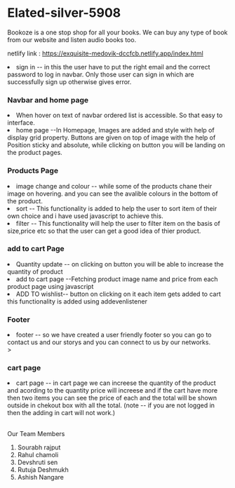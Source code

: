 # Elated-silver-5908
Bookoze is a one stop shop for all your books. We can buy any type of book from our website and listen audio books too.


netlify link : https://exquisite-medovik-dccfcb.netlify.app/index.html

<li>sign in -- in this the user have to put the right email and the correct password to log in navbar. Only those user can sign in which are successfully sign up otherwise gives error.</li>

<h3>Navbar and home page</h3>

<li>When hover on text of navbar ordered list is accessible. So that easy to interface.</li>
<li>home page --In Homepage, Images are added and style with help of display grid property. Buttons are given on top of image with the help of Position sticky and absolute, while clicking on button you will be landing on the product pages.
</li>

<h3>Products Page</h3>
<li>image change and colour -- while some of the products chane their image on hovering. and you can see the avalible colours in the bottom of the product.</li>
<li>sort -- This functionality is added to help the user to sort item of their own choice and i have used javascript to achieve this.</li>
<li>filter -- This functionality will help the user to filter item on the basis of size,price etc so that the user can get a good idea of thier product.</li>

<h3>add to cart Page</h3>
<li>Quantity update -- on clicking on button you will be able to increase the quantity of product</li>
<li>add to cart page --Fetching product image name and price from each product page using javascript</li>
<li>ADD TO wishlist-- button on clicking on it each item gets added to cart this functionality is added using addevenlistener</li>

<h3>Footer</h3>
<li>footer -- so we have created a user friendly footer so you can go to contact us and our storys and you can connect to us by our networks.</li>
>
<h3>cart page</h3>
<li>cart page -- in cart page we can increese the quantity of the product and acording to the quantity price will increese and if the cart have more then two items you can see the price of each and the total will be shown outside in chekout box with all the total. (note -- if you are not logged in then the adding in cart will not work.)</li>



</ul>
<br>

Our Team Members
1. Sourabh rajput
2. Rahul chamoli
3. Devshruti sen
4. Rutuja Deshmukh
5. Ashish Nangare

